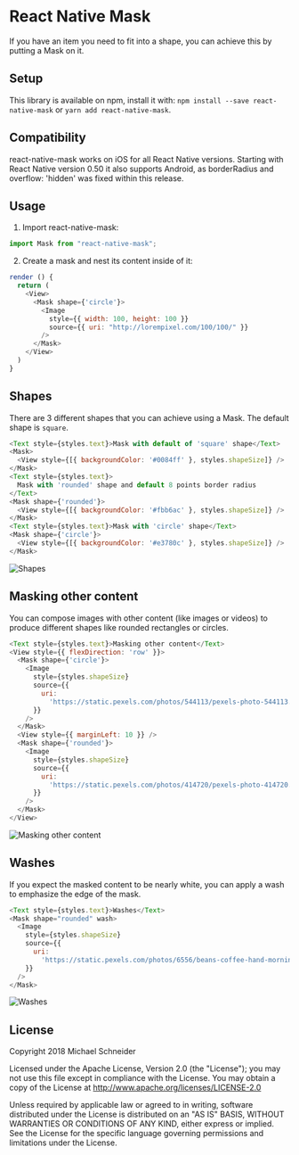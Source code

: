 # React Native Mask

If you have an item you need to fit into a shape, you can achieve this by putting a Mask on it.

## Setup

This library is available on npm, install it with: `npm install --save react-native-mask` or `yarn add react-native-mask`.

## Compatibility

react-native-mask works on iOS for all React Native versions. Starting with React Native version 0.50 it also supports Android, as borderRadius and overflow: 'hidden' was fixed within this release.

## Usage

1. Import react-native-mask:
```javascript
import Mask from "react-native-mask";
```

2. Create a mask and nest its content inside of it:
```javascript
render () {
  return (
    <View>
      <Mask shape={'circle'}>
        <Image
          style={{ width: 100, height: 100 }}
          source={{ uri: "http://lorempixel.com/100/100/" }}
        />
      </Mask>
    </View>
  )
}
```

## Shapes

There are 3 different shapes that you can achieve using a Mask. The default shape is `square`.

```javascript
<Text style={styles.text}>Mask with default of 'square' shape</Text>
<Mask>
  <View style={[{ backgroundColor: '#0084ff' }, styles.shapeSize]} />
</Mask>
<Text style={styles.text}>
  Mask with 'rounded' shape and default 8 points border radius
</Text>
<Mask shape={'rounded'}>
  <View style={[{ backgroundColor: '#fbb6ac' }, styles.shapeSize]} />
</Mask>
<Text style={styles.text}>Mask with 'circle' shape</Text>
<Mask shape={'circle'}>
  <View style={[{ backgroundColor: '#e3780c' }, styles.shapeSize]} />
</Mask>
```

![Shapes](https://image.ibb.co/nO6e6w/Screen_Shot_2018_01_21_at_10_44_11_AM.png)

## Masking other content

You can compose images with other content (like images or videos) to produce different shapes like rounded rectangles or circles.

```javascript
<Text style={styles.text}>Masking other content</Text>
<View style={{ flexDirection: 'row' }}>
  <Mask shape={'circle'}>
    <Image
      style={styles.shapeSize}
      source={{
        uri:
          'https://static.pexels.com/photos/544113/pexels-photo-544113.jpeg',
      }}
    />
  </Mask>
  <View style={{ marginLeft: 10 }} />
  <Mask shape={'rounded'}>
    <Image
      style={styles.shapeSize}
      source={{
        uri:
          'https://static.pexels.com/photos/414720/pexels-photo-414720.jpeg',
      }}
    />
  </Mask>
</View>
```

![Masking other content](https://image.ibb.co/esxN9G/Screen_Shot_2018_01_21_at_11_49_59_AM.png)

## Washes

If you expect the masked content to be nearly white, you can apply a wash to emphasize the edge of the mask.

```javascript
<Text style={styles.text}>Washes</Text>
<Mask shape="rounded" wash>
  <Image
    style={styles.shapeSize}
    source={{
      uri:
        'https://static.pexels.com/photos/6556/beans-coffee-hand-morning.jpg',
    }}
  />
</Mask>
```

![Washes](https://image.ibb.co/hbXN9G/Screen_Shot_2018_01_21_at_11_50_03_AM.png)

## License

Copyright 2018 Michael Schneider

Licensed under the Apache License, Version 2.0 (the "License"); you may not use this file except in compliance with the License. You may obtain a copy of the License at http://www.apache.org/licenses/LICENSE-2.0

Unless required by applicable law or agreed to in writing, software distributed under the License is distributed on an "AS IS" BASIS, WITHOUT WARRANTIES OR CONDITIONS OF ANY KIND, either express or implied. See the License for the specific language governing permissions and limitations under the License.

